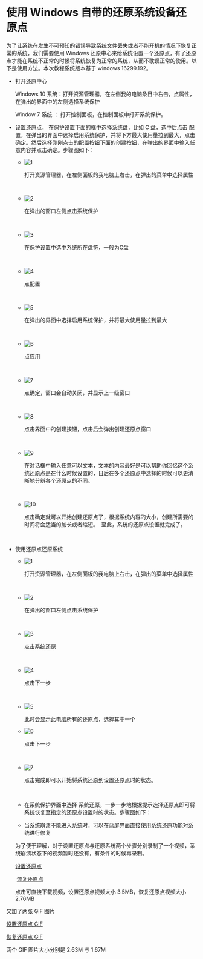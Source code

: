 # 使用 Windows 自带的还原系统设备还原点

为了让系统在发生不可预知的错误导致系统文件丢失或者不能开机的情况下恢复正常的系统，我们需要使用 Windows 还原中心来给系统设置一个还原点，有了还原点才能在系统不正常的时候将系统恢复为正常的系统，从而不耽误正常的使用。以下是使用方法。本次教程系统版本基于 windows 16299.192。

- 打开还原中心

  Windows 10 系统：打开资源管理器，在左侧我的电脑条目中右击，点属性，在弹出的界面中的左侧选择系统保护

  Window 7 系统 ： 打开控制面板，在控制面板中打开系统保护。

- 设置还原点， 在保护设置下面的框中选择系统盘，比如 C 盘，选中后点击 配置，在弹出的界面中选择启用系统保护，并将下方最大使用量拉到最大，点击确定。然后选择刚刚点击的配置按钮下面的创建按钮，在弹出的界面中输入任意内容并点击确定。步骤图如下：

  - ![1](https://github.com/oh1h0ney/Git-Book-Library/raw/master/Windows/windows-system-backup-video-for-backup-1.png)

      打开资源管理器，在左侧面板的我电脑上右击，在弹出的菜单中选择属性

      ​

  - ![2](https://github.com/oh1h0ney/Git-Book-Library/raw/master/Windows/windows-system-backup-video-for-backup-2.png) 

      在弹出的窗口左侧点击系统保护

      ​

  - ![3](https://github.com/oh1h0ney/Git-Book-Library/raw/master/Windows/windows-system-backup-video-for-backup-3.png)

      在保护设置中选中系统所在盘符，一般为C盘

      ​

  - ![4](https://github.com/oh1h0ney/Git-Book-Library/raw/master/Windows/windows-system-backup-video-for-backup-4.png)

      点配置

      ​

  - ![5](https://github.com/oh1h0ney/Git-Book-Library/raw/master/Windows/windows-system-backup-video-for-backup-5.png)

      在弹出的界面中选择启用系统保护，并将最大使用量拉到最大

      ​

  - ![6](https://github.com/oh1h0ney/Git-Book-Library/raw/master/Windows/windows-system-backup-video-for-backup-6.png)

      点应用

      ​

  - ![7](https://github.com/oh1h0ney/Git-Book-Library/raw/master/Windows/windows-system-backup-video-for-backup-7.png)

      点确定，窗口会自动关闭，并显示上一级窗口

      ​

  - ![8](https://github.com/oh1h0ney/Git-Book-Library/raw/master/Windows/windows-system-backup-video-for-backup-8.png)

      点击界面中的创建按钮，点击后会弹出创建还原点窗口

      ​

  - ![9](https://github.com/oh1h0ney/Git-Book-Library/raw/master/Windows/windows-system-backup-video-for-backup-9.png)

      在对话框中输入任意可以文本，文本的内容最好是可以帮助你回忆这个系统还原点是在什么时候设置的，日后在多个还原点中选择的时候可以更清晰地分辨各个还原点的不同。

      ​

  - ![10](https://github.com/oh1h0ney/Git-Book-Library/raw/master/Windows/windows-system-backup-video-for-backup-10.png)

      点击确定就可以开始创建还原点了，根据系统内容的大小，创建所需要的时间将会适当的加长或者缩短。
        至此，系统的还原点设置就完成了。

      ​

- 使用还原点还原系统
  - ![1](https://github.com/oh1h0ney/Git-Book-Library/raw/master/Windows/windows-system-backup-video-for-restore-1.png)

    打开资源管理器，在左侧面板的我电脑上右击，在弹出的菜单中选择属性

    ​

  - ![2](https://github.com/oh1h0ney/Git-Book-Library/raw/master/Windows/windows-system-backup-video-for-restore-2.png)

    在弹出的窗口左侧点击系统保护

    ​

  - ![3](https://github.com/oh1h0ney/Git-Book-Library/raw/master/Windows/windows-system-backup-video-for-restore-3.png)

    点击系统还原

    ​

  - ![4](https://github.com/oh1h0ney/Git-Book-Library/raw/master/Windows/windows-system-backup-video-for-restore-4.png)

    点击下一步

    ​

  - ![5](https://github.com/oh1h0ney/Git-Book-Library/raw/master/Windows/windows-system-backup-video-for-restore-5.png)

    此时会显示此电脑所有的还原点，选择其中一个


  - ![6](https://github.com/oh1h0ney/Git-Book-Library/raw/master/Windows/windows-system-backup-video-for-restore-6.png)

    点击下一步

    ​

  - ![7](https://github.com/oh1h0ney/Git-Book-Library/raw/master/Windows/windows-system-backup-video-for-restore-7.png)

    点击完成即可以开始将系统还原到设置还原点时的状态。

    ​

  - 在系统保护界面中选择 系统还原，一步一步地根据提示选择还原点即可将系统恢复至指定的还原点设置时的状态。步骤图如下：

  - 当系统崩溃不能进入系统时，可以在蓝屏界面直接使用系统还原功能对系统进行修复

  为了便于理解，对于设置还原点与还原系统两个步骤分别录制了一个视频，系统崩溃状态下的视频暂时还没有，有条件的时候再录制。

  	[设置还原点](https://github.com/oh1h0ney/Git-Book-Library/raw/master/Windows/windows-system-backup-video-for-backup.mp4)

  ​	[恢复还原点](https://github.com/oh1h0ney/Git-Book-Library/raw/master/Windows/windows-system-backup-video-for-restroe.mp4)

  点击可直接下载视频，设置还原点视频大小  3.5MB，恢复还原点视频大小 2.76MB

又加了两张 GIF 图片

[设置还原点 GIF](https://github.com/oh1h0ney/Git-Book-Library/raw/master/Windows/windows-system-backup-video-for-backup.gif)

[恢复还原点 GIF](https://github.com/oh1h0ney/Git-Book-Library/raw/master/Windows/windows-system-backup-video-for-restore.gif)

两个 GIF 图片大小分别是 2.63M 与 1.67M